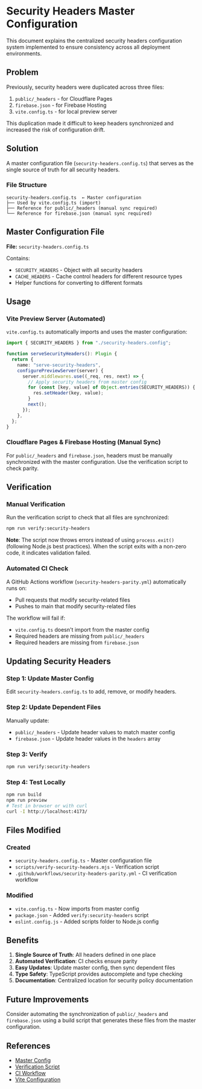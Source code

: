 # Security Headers Master Configuration

This document explains the centralized security headers configuration system implemented to ensure consistency across all deployment environments.

## Problem

Previously, security headers were duplicated across three files:

1. `public/_headers` - for Cloudflare Pages
2. `firebase.json` - for Firebase Hosting
3. `vite.config.ts` - for local preview server

This duplication made it difficult to keep headers synchronized and increased the risk of configuration drift.

## Solution

A master configuration file (`security-headers.config.ts`) that serves as the single source of truth for all security headers.

### File Structure

```
security-headers.config.ts  ← Master configuration
├── Used by vite.config.ts (import)
├── Reference for public/_headers (manual sync required)
└── Reference for firebase.json (manual sync required)
```

## Master Configuration File

**File:** `security-headers.config.ts`

Contains:

- `SECURITY_HEADERS` - Object with all security headers
- `CACHE_HEADERS` - Cache control headers for different resource types
- Helper functions for converting to different formats

## Usage

### Vite Preview Server (Automated)

`vite.config.ts` automatically imports and uses the master configuration:

```typescript
import { SECURITY_HEADERS } from "./security-headers.config";

function serveSecurityHeaders(): Plugin {
  return {
    name: "serve-security-headers",
    configurePreviewServer(server) {
      server.middlewares.use((_req, res, next) => {
        // Apply security headers from master config
        for (const [key, value] of Object.entries(SECURITY_HEADERS)) {
          res.setHeader(key, value);
        }
        next();
      });
    },
  };
}
```

### Cloudflare Pages & Firebase Hosting (Manual Sync)

For `public/_headers` and `firebase.json`, headers must be manually synchronized with the master configuration. Use the verification script to check parity.

## Verification

### Manual Verification

Run the verification script to check that all files are synchronized:

```bash
npm run verify:security-headers
```

**Note**: The script now throws errors instead of using `process.exit()` (following Node.js best practices). When the script exits with a non-zero code, it indicates validation failed.

### Automated CI Check

A GitHub Actions workflow (`security-headers-parity.yml`) automatically runs on:

- Pull requests that modify security-related files
- Pushes to main that modify security-related files

The workflow will fail if:

- `vite.config.ts` doesn't import from the master config
- Required headers are missing from `public/_headers`
- Required headers are missing from `firebase.json`

## Updating Security Headers

### Step 1: Update Master Config

Edit `security-headers.config.ts` to add, remove, or modify headers.

### Step 2: Update Dependent Files

Manually update:

- `public/_headers` - Update header values to match master config
- `firebase.json` - Update header values in the `headers` array

### Step 3: Verify

```bash
npm run verify:security-headers
```

### Step 4: Test Locally

```bash
npm run build
npm run preview
# Test in browser or with curl
curl -I http://localhost:4173/
```

## Files Modified

### Created

- `security-headers.config.ts` - Master configuration file
- `scripts/verify-security-headers.mjs` - Verification script
- `.github/workflows/security-headers-parity.yml` - CI verification workflow

### Modified

- `vite.config.ts` - Now imports from master config
- `package.json` - Added `verify:security-headers` script
- `eslint.config.js` - Added scripts folder to Node.js config

## Benefits

1. **Single Source of Truth**: All headers defined in one place
2. **Automated Verification**: CI checks ensure parity
3. **Easy Updates**: Update master config, then sync dependent files
4. **Type Safety**: TypeScript provides autocomplete and type checking
5. **Documentation**: Centralized location for security policy documentation

## Future Improvements

Consider automating the synchronization of `public/_headers` and `firebase.json` using a build script that generates these files from the master configuration.

## References

- [Master Config](../security-headers.config.ts)
- [Verification Script](../scripts/verify-security-headers.mjs)
- [CI Workflow](../.github/workflows/security-headers-parity.yml)
- [Vite Configuration](../vite.config.ts)
